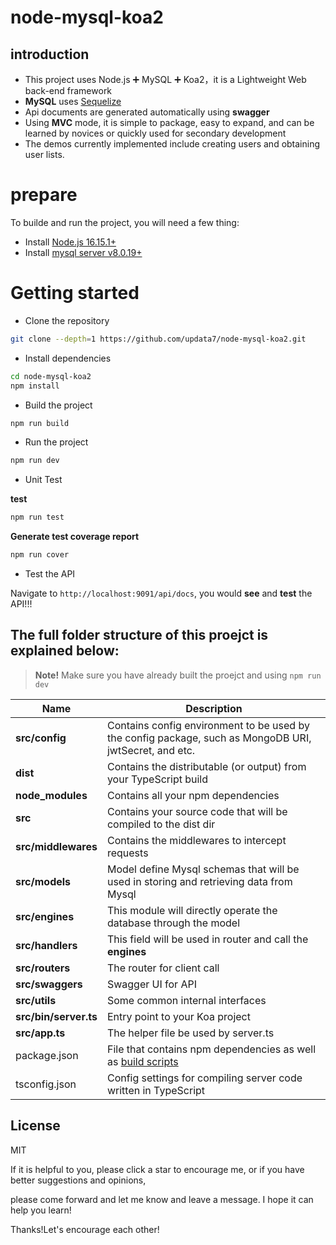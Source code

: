 # node-mysql-koa2

## introduction

- This project uses Node.js ➕ MySQL ➕ Koa2，it is a Lightweight Web back-end framework
- **MySQL** uses [Sequelize](https://github.com/sequelize/sequelize)
- Api documents are generated automatically using **swagger**
- Using **MVC** mode, it is simple to package, easy to expand, and can be learned by novices or quickly used for secondary development
- The demos currently implemented include creating users and obtaining user lists.

# prepare

To builde and run the project, you will need a few thing:

- Install [Node.js 16.15.1+](https://nodejs.org/en/)
- Install [mysql server v8.0.19+](https://www.mysql.com/)

# Getting started

- Clone the repository

```bash
git clone --depth=1 https://github.com/updata7/node-mysql-koa2.git
```

- Install dependencies

```bash
cd node-mysql-koa2
npm install
```

- Build the project

```bash
npm run build
```

- Run the project

```bash
npm run dev
```

- Unit Test

**test**
```bash
npm run test
```

**Generate test coverage report**
```bash
npm run cover
```

- Test the API

Navigate to `http://localhost:9091/api/docs`, you would **see** and **test** the API!!!





## The full folder structure of this proejct is explained below:

> **Note!** Make sure you have already built the proejct and using `npm run dev`

| Name               | Description                                                                                                                                                   |
| ------------------ | ------------------------------------------------------------------------------------------------------------------------------------------------------------- |
| **src/config**         | Contains config environment to be used by the config package, such as MongoDB URI, jwtSecret, and etc.                                                        |
| **dist**           | Contains the distributable (or output) from your TypeScript build                                                                                             |
| **node_modules**   | Contains all your npm dependencies                                                                                      |
| **src**            | Contains your source code that will be compiled to the dist dir                                                                                               |
| **src/middlewares** | Contains the middlewares to intercept requests                                                                                                                |
| **src/models**   | Model define Mysql schemas that will be used in storing and retrieving data from Mysql                                                          |
| **src/engines**    | This module will directly operate the database through the model |
| **src/handlers** | This field will be used in router and call the **engines** |
| **src/routers** | The router for client call |
| **src/swaggers** | Swagger UI for API |
| **src/utils** | Some common internal interfaces |
| **src/bin/server.ts** | Entry point to your Koa project                                                                                                                      |
| **src/app.ts** | The helper file be used by server.ts |
| package.json       | File that contains npm dependencies as well as [build scripts](#what-if-a-library-isnt-on-definitelytyped)                                                    |
| tsconfig.json      | Config settings for compiling server code written in TypeScript                                                                                               |

## License

MIT

If it is helpful to you, please click a star to encourage me, or if you have better suggestions and opinions, 

please come forward and let me know and leave a message. I hope it can help you learn! 

Thanks!Let's encourage each other!